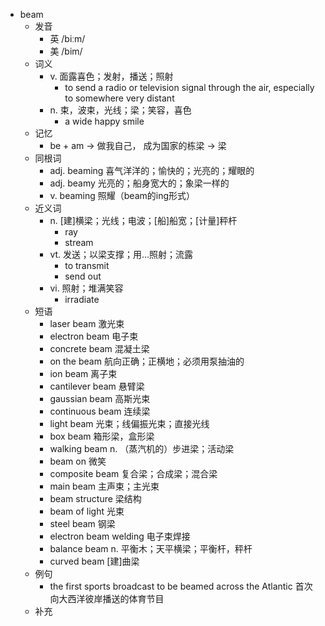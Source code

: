 - beam
  - 发音
    - 英 /biːm/
    - 美 /bim/
  - 词义
    - v. 面露喜色；发射，播送；照射
      - to send a radio or television signal through the air, especially to somewhere very distant
    - n. 束，波束，光线；梁；笑容，喜色
      - a wide happy smile
  - 记忆
    - be + am → 做我自己， 成为国家的栋梁 → 梁
  - 同根词
    - adj. beaming 喜气洋洋的；愉快的；光亮的；耀眼的
    - adj. beamy 光亮的；船身宽大的；象梁一样的
    - v. beaming 照耀（beam的ing形式）
  - 近义词
    - n. [建]横梁；光线；电波；[船]船宽；[计量]秤杆
      - ray
      - stream
    - vt. 发送；以梁支撑；用…照射；流露
      - to transmit
      - send out
    - vi. 照射；堆满笑容
      - irradiate
  - 短语
    - laser beam 激光束
    - electron beam 电子束
    - concrete beam 混凝土梁
    - on the beam 航向正确；正横地；必须用泵抽油的
    - ion beam 离子束
    - cantilever beam 悬臂梁
    - gaussian beam 高斯光束
    - continuous beam 连续梁
    - light beam 光束；线偏振光束；直接光线
    - box beam 箱形梁，盒形梁
    - walking beam n. （蒸汽机的）步进梁；活动梁
    - beam on 微笑
    - composite beam 复合梁；合成梁；混合梁
    - main beam 主声束；主光束
    - beam structure 梁结构
    - beam of light 光束
    - steel beam 钢梁
    - electron beam welding 电子束焊接
    - balance beam n. 平衡木；天平横梁；平衡杆，秤杆
    - curved beam [建]曲梁
  - 例句
    - the first sports broadcast to be beamed across the Atlantic 首次向大西洋彼岸播送的体育节目
  - 补充